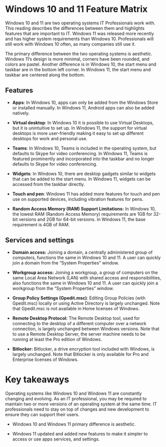 # Windows 10 and 11 Feature Matrix

Windows 10 and 11 are two operating systems IT Professionals work with. This reading describes the differences between them and highlights features that are important to IT. Windows 11 was released more recently and has higher system requirements than Windows 10. Professionals will still work with Windows 10 often, as many companies still use it.

The primary difference between the two operating systems is aesthetic. Windows 11’s design is more minimal, corners have been rounded, and colors are pastel. Another difference is in Windows 10, the start menu and taskbar are in the bottom left corner. In Windows 11, the start menu and taskbar are centered along the bottom.

## Features

- **Apps**: In Windows 10, apps can only be added from the Windows Store or installed manually. In Windows 11, Android apps can also be added natively. 
    
- **Virtual desktop**: In Windows 10 it is possible to use Virtual Desktops, but it is unintuitive to set up. In Windows 11, the support for virtual desktops is more user-friendly making it easy to set up different desktops for work and personal use. 
    
- **Teams**: In Windows 10, Teams is included in the operating system, but defaults to Skype for video conferencing. In Windows 11, Teams is featured prominently and incorporated into the taskbar and no longer defaults to Skype for video conferencing. 
    
- **Widgets**: In Windows 10, there are desktop gadgets similar to widgets that can be added to the start menu. In Windows 11, widgets can be accessed from the taskbar directly.
    
- **Touch and pen**: Windows 11 has added more features for touch and pen use on supported devices, including vibration features for pens. 
    
- **Random Access Memory (RAM) Support Limitations:** In Windows 10, the lowest RAM (Random Access Memory) requirements are 1GB for 32-bit versions and 2GB for 64-bit versions. In Windows 11, the base requirement is 4GB of RAM.
    

## Services and settings

- **Domain access:** Joining a domain, a centrally administered group of computers, functions the same in Windows 10 and 11. A user can quickly join a domain from the “System Properties” window.
    
- **Workgroup access:** Joining a workgroup, a group of computers on the same Local Area Network (LAN) with shared access and responsibilities, also functions the same in Windows 10 and 11. A user can quickly join a workgroup from the “System Properties” window.
    
- **Group Policy Settings (Gpedit.msc)**: Editing Group Policies (with Gpedit.msc) locally or using Active Directory is largely unchanged. Note that Gpedit.msc is not available in Home licenses of Windows.
    
- **Remote Desktop Protocol:** The Remote Desktop tool, used for connecting to the desktop of a different computer over a network connection, is largely unchanged between Windows versions. Note that to use a Remote Desktop Server, the server machine needs to be running at least the Pro edition of Windows. 
    
- **Bitlocker:** Bitlocker, a drive encryption tool included with Windows, is largely unchanged. Note that Bitlocker is only available for Pro and Enterprise licenses of Windows.
    

# Key takeaways

Operating systems like Windows 10 and Windows 11 are constantly changing and evolving. As an IT professional, you may be required to maintain two or more versions of an operating system at the same time. IT professionals need to stay on top of changes and new development to ensure they can support their users. 

- Windows 10 and Windows 11 primary difference is aesthetic. 
    
- Windows 11 updated and added new features to make it simpler to access or use apps services, and settings. 
    